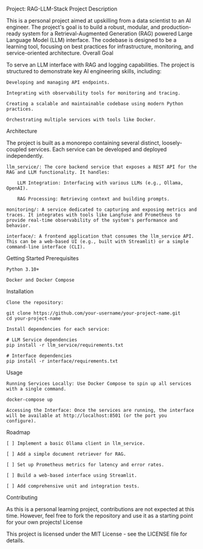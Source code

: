 Project: RAG-LLM-Stack
Project Description

This is a personal project aimed at upskilling from a data scientist to an AI engineer. The project's goal is to build a robust, modular, and production-ready system for a Retrieval-Augmented Generation (RAG) powered Large Language Model (LLM) interface. The codebase is designed to be a learning tool, focusing on best practices for infrastructure, monitoring, and service-oriented architecture.
Overall Goal

To serve an LLM interface with RAG and logging capabilities. The project is structured to demonstrate key AI engineering skills, including:

    Developing and managing API endpoints.

    Integrating with observability tools for monitoring and tracing.

    Creating a scalable and maintainable codebase using modern Python practices.

    Orchestrating multiple services with tools like Docker.

Architecture

The project is built as a monorepo containing several distinct, loosely-coupled services. Each service can be developed and deployed independently.

    llm_service/: The core backend service that exposes a REST API for the RAG and LLM functionality. It handles:

        LLM Integration: Interfacing with various LLMs (e.g., Ollama, OpenAI).

        RAG Processing: Retrieving context and building prompts.

    monitoring/: A service dedicated to capturing and exposing metrics and traces. It integrates with tools like Langfuse and Prometheus to provide real-time observability of the system's performance and behavior.

    interface/: A frontend application that consumes the llm_service API. This can be a web-based UI (e.g., built with Streamlit) or a simple command-line interface (CLI).

Getting Started
Prerequisites

    Python 3.10+

    Docker and Docker Compose

Installation

    Clone the repository:

    git clone https://github.com/your-username/your-project-name.git
    cd your-project-name

    Install dependencies for each service:

    # LLM Service dependencies
    pip install -r llm_service/requirements.txt

    # Interface dependencies
    pip install -r interface/requirements.txt

Usage

    Running Services Locally: Use Docker Compose to spin up all services with a single command.

    docker-compose up

    Accessing the Interface: Once the services are running, the interface will be available at http://localhost:8501 (or the port you configure).

Roadmap

    [ ] Implement a basic Ollama client in llm_service.

    [ ] Add a simple document retriever for RAG.

    [ ] Set up Prometheus metrics for latency and error rates.

    [ ] Build a web-based interface using Streamlit.

    [ ] Add comprehensive unit and integration tests.

Contributing

As this is a personal learning project, contributions are not expected at this time. However, feel free to fork the repository and use it as a starting point for your own projects!
License

This project is licensed under the MIT License - see the LICENSE file for details.
